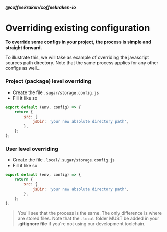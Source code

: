 <!--
/**
 * @name            Override configs
 * @namespace       doc.config
 * @type            Markdown
 * @platform        md
 * @status          stable
 * @menu            Documentation / Configuration           /doc/config/override
 *
 * @since           2.0.0
 * @author    Olivier Bossel <olivier.bossel@gmail.com> (https://coffeekraken.io)
 */
-->

<!-- image -->

<!-- header -->
##### @coffeekraken/coffeekraken-io



# Overriding existing configuration

**To override some configs in your project, the process is simple and straight forward.**

To illustrate this, we will take as example of overriding the javascript sources path directory. Note that the same process applies for any other configs as well...

### Project (package) level overriding

-   Create the file `.sugar/storage.config.js`
-   Fill it like so

```js
export default (env, config) => {
    return {
        src: {
            jsDir: 'your new absolute directory path',
        },
    };
};

```


### User level overriding

-   Create the file `.local/.sugar/storage.config.js`
-   Fill it like so

```js
export default (env, config) => {
    return {
        src: {
            jsDir: 'your new absolute directory path',
        },
    };
};

```


> You'll see that the process is the same. The only difference is where are stored files. Note that the `.local` folder MUST be added in your **.gitignore file** if you're not using our development toolchain.

